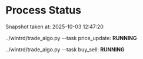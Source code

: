 # Process Status

Snapshot taken at: 2025-10-03 12:47:20

../wintrd/trade_algo.py --task price_update: **RUNNING**

../wintrd/trade_algo.py --task buy_sell: **RUNNING**

